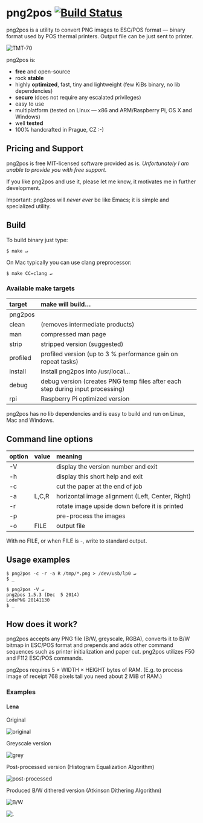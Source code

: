 # png2pos [![Build Status](https://travis-ci.org/petrkutalek/png2pos.svg?branch=master)](https://travis-ci.org/petrkutalek/png2pos)

png2pos is a utility to convert PNG images to ESC/POS format — binary format used
by POS thermal printers. Output file can be just sent to printer.

![TMT-70](_docs/epson-tmt70.jpg)

png2pos is:

* **free** and open-source
* rock **stable**
* highly **optimized**, fast, tiny and lightweight (few KiBs binary, no lib dependencies)
* **secure** (does not require any escalated privileges)
* easy to use
* multiplatform (tested on Linux — x86 and ARM/Raspberry Pi, OS X and Windows)
* well **tested**
* 100% handcrafted in Prague, CZ :-)

## Pricing and Support

png2pos is free MIT-licensed software provided as is. *Unfortunately I am unable
to provide you with free support*.

If you like png2pos and use it, please let me know, it motivates me in further development.

Important: png2pos will *never ever* be like Emacs; it is simple and specialized utility.

## Build

To build binary just type:

    $ make ↵

On Mac typically you can use clang preprocessor:

    $ make CC=clang ↵

### Available make targets

target | make will build…
:----- | :------
  | png2pos
clean | (removes intermediate products)
man | compressed man page
strip | stripped version (suggested)
profiled | profiled version (up to 3 % performance gain on repeat tasks)
install | install png2pos into /usr/local…
debug | debug version (creates PNG temp files after each step during input processing)
rpi | Raspberry Pi optimized version

png2pos has no lib dependencies and is easy to build and run on Linux, Mac and Windows.

## Command line options

option | value | meaning
:----- | :---- | :------
-V | | display the version number and exit
-h | | display this short help and exit
-c | | cut the paper at the end of job
-a | L,C,R | horizontal image alignment (Left, Center, Right)
-r | | rotate image upside down before it is printed
-p | | pre-process the images
-o | FILE | output file

With no FILE, or when FILE is -, write to standard output.

## Usage examples

    $ png2pos -c -r -a R /tmp/*.png > /dev/usb/lp0 ↵
    $ _

    $ png2pos -V ↵
    png2pos 1.5.3 (Dec  5 2014)
    LodePNG 20141130
    $ _

## How does it work?

png2pos accepts any PNG file (B/W, greyscale, RGBA), converts it to B/W bitmap
in ESC/POS format and prepends and adds other command sequences such as printer
initialization and paper cut. png2pos utilizes F50 and F112 ESC/POS commands.

png2pos requires 5 × WIDTH × HEIGHT bytes of RAM. (E.g. to process image of receipt 
768 pixels tall you need about 2 MiB of RAM.)

### Examples

#### Lena
Original

![original](_docs/lena_png2pos_0_original.png)

Greyscale version

![grey](_docs/lena_png2pos_1_grey.png)

Post-processed version (Histogram Equalization Algorithm)

![post-processed](_docs/lena_png2pos_2_pp.png)

Produced B/W dithered version (Atkinson Dithering Algorithm)

![B/W](_docs/lena_png2pos_3_bw.png)


![.](https://forers.com/tmp/empty.gif)
